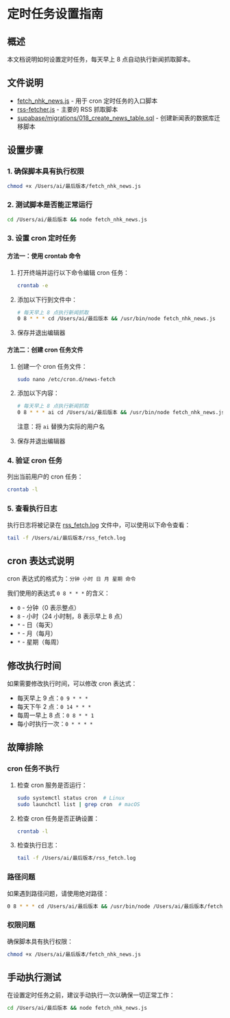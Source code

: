 # 定时任务设置指南

## 概述

本文档说明如何设置定时任务，每天早上 8 点自动执行新闻抓取脚本。

## 文件说明

- [fetch_nhk_news.js](file:///Users/ai/%E6%9C%80%E5%90%8E%E7%89%88%E6%9C%AC/fetch_nhk_news.js) - 用于 cron 定时任务的入口脚本
- [rss-fetcher.js](file:///Users/ai/%E6%9C%80%E5%90%8E%E7%89%88%E6%9C%AC/rss-fetcher.js) - 主要的 RSS 抓取脚本
- [supabase/migrations/018_create_news_table.sql](file:///Users/ai/%E6%9C%80%E5%90%8E%E7%89%88%E6%9C%AC/supabase/migrations/018_create_news_table.sql) - 创建新闻表的数据库迁移脚本

## 设置步骤

### 1. 确保脚本具有执行权限

```bash
chmod +x /Users/ai/最后版本/fetch_nhk_news.js
```

### 2. 测试脚本是否能正常运行

```bash
cd /Users/ai/最后版本 && node fetch_nhk_news.js
```

### 3. 设置 cron 定时任务

#### 方法一：使用 crontab 命令

1. 打开终端并运行以下命令编辑 cron 任务：
   ```bash
   crontab -e
   ```

2. 添加以下行到文件中：
   ```bash
   # 每天早上 8 点执行新闻抓取
   0 8 * * * cd /Users/ai/最后版本 && /usr/bin/node fetch_nhk_news.js
   ```

3. 保存并退出编辑器

#### 方法二：创建 cron 任务文件

1. 创建一个 cron 任务文件：
   ```bash
   sudo nano /etc/cron.d/news-fetch
   ```

2. 添加以下内容：
   ```bash
   # 每天早上 8 点执行新闻抓取
   0 8 * * * ai cd /Users/ai/最后版本 && /usr/bin/node fetch_nhk_news.js
   ```

   注意：将 `ai` 替换为实际的用户名

3. 保存并退出编辑器

### 4. 验证 cron 任务

列出当前用户的 cron 任务：
```bash
crontab -l
```

### 5. 查看执行日志

执行日志将被记录在 [rss_fetch.log](file:///Users/ai/%E6%9C%80%E5%90%8E%E7%89%88%E6%9C%AC/rss_fetch.log) 文件中，可以使用以下命令查看：
```bash
tail -f /Users/ai/最后版本/rss_fetch.log
```

## cron 表达式说明

cron 表达式的格式为：`分钟 小时 日 月 星期 命令`

我们使用的表达式 `0 8 * * *` 的含义：
- `0` - 分钟（0 表示整点）
- `8` - 小时（24 小时制，8 表示早上 8 点）
- `*` - 日（每天）
- `*` - 月（每月）
- `*` - 星期（每周）

## 修改执行时间

如果需要修改执行时间，可以修改 cron 表达式：

- 每天早上 9 点：`0 9 * * *`
- 每天下午 2 点：`0 14 * * *`
- 每周一早上 8 点：`0 8 * * 1`
- 每小时执行一次：`0 * * * *`

## 故障排除

### cron 任务不执行

1. 检查 cron 服务是否运行：
   ```bash
   sudo systemctl status cron  # Linux
   sudo launchctl list | grep cron  # macOS
   ```

2. 检查 cron 任务是否正确设置：
   ```bash
   crontab -l
   ```

3. 检查执行日志：
   ```bash
   tail -f /Users/ai/最后版本/rss_fetch.log
   ```

### 路径问题

如果遇到路径问题，请使用绝对路径：

```bash
0 8 * * * cd /Users/ai/最后版本 && /usr/bin/node /Users/ai/最后版本/fetch_nhk_news.js
```

### 权限问题

确保脚本具有执行权限：
```bash
chmod +x /Users/ai/最后版本/fetch_nhk_news.js
```

## 手动执行测试

在设置定时任务之前，建议手动执行一次以确保一切正常工作：

```bash
cd /Users/ai/最后版本 && node fetch_nhk_news.js
```